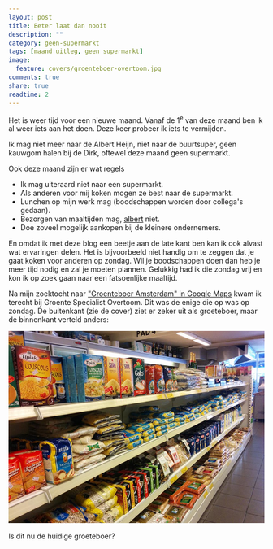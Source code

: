 ```yaml
---
layout: post
title: Beter laat dan nooit
description: ""
category: geen-supermarkt
tags: [maand uitleg, geen supermarkt]
image:
  feature: covers/groenteboer-overtoom.jpg
comments: true
share: true
readtime: 2
---
```


Het is weer tijd voor een nieuwe maand. Vanaf de 1<sup>e</sup> van deze maand ben ik al weer iets aan het doen. Deze keer probeer ik iets te vermijden.

Ik mag niet meer naar de Albert Heijn, niet naar de buurtsuper, geen kauwgom halen bij de Dirk, oftewel deze maand geen supermarkt.

Ook deze maand zijn er wat regels

 * Ik mag uiteraard niet naar een supermarkt.
 * Als anderen voor mij koken mogen ze best naar de supermarkt.
 * Lunchen op mijn werk mag (boodschappen worden door collega's gedaan).
 * Bezorgen van maaltijden mag, [albert](http://www.ah.nl/appie/albert) niet.
 * Doe zoveel mogelijk aankopen bij de kleinere ondernemers.

En omdat ik met deze blog een beetje aan de late kant ben kan ik ook alvast wat ervaringen delen. Het is bijvoorbeeld niet handig om te zeggen dat je gaat koken voor anderen op zondag. Wil je boodschappen doen dan heb je meer tijd nodig en zal je moeten plannen. Gelukkig had ik die zondag vrij en kon ik op zoek gaan naar een fatsoenlijke maaltijd.

Na mijn zoektocht naar ["Groenteboer Amsterdam" in Google Maps](https://www.google.nl/maps/search/groenteboer+amsterdam/) kwam ik terecht bij Groente Specialist Overtoom. Dit was de enige die op was op zondag. De buitenkant (zie de cover) ziet er zeker uit als groeteboer, maar de binnenkant verteld anders:

<img src="/images/posts/groeteboer-overtoom.jpg" alt="Een greep uit het assortiment van de groeteboer op de Overtoom in Amsterdam">

Is dit nu de huidige groeteboer?
